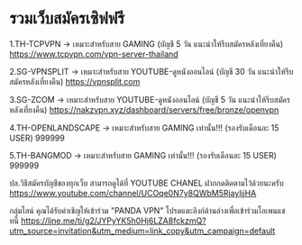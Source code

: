 # รวมเว็บสมัครเซิฟฟรี

1.TH-TCPVPN -> เหมาะสำหรับสาย GAMING (บัญชี 5 วัน แนะนำให้รีบสมัครหลังเที่ยงคืน)
https://www.tcpvpn.com/vpn-server-thailand

2.SG-VPNSPLIT -> เหมาะสำหรับสาย YOUTUBE-ดูหนังออนไลน์ (บัญชี 30 วัน แนะนำให้รีบสมัครหลังเที่ยงคืน)
https://vpnsplit.com

3.SG-ZCOM -> เหมาะสำหรับสาย YOUTUBE-ดูหนังออนไลน์ (บัญชี 5 วัน แนะนำให้รีบสมัครหลังเที่ยงคืน)
https://nakzvpn.xyz/dashboard/servers/free/bronze/openvpn

4.TH-OPENLANDSCAPE -> เหมาะสำหรับสาย GAMING เท่านั้น!!! (รองรับเดือนละ 15 USER)
999999

5.TH-BANGMOD -> เหมาะสำหรับสาย GAMING เท่านั้น!!! (รองรับเดือนละ 15 USER)
999999

ปล.วิธีสมัครบัญชีของทุกเว็บ สามารถดูได้ที่ YOUTUBE CHANEL ฝากกดติดตามไว้ด้วยนะครับ
https://www.youtube.com/channel/UCOqe0N7y8QWbM5RjayljjHA

กลุ่มไลน์
คุณได้รับคำเชิญให้เข้าร่วม "PANDA VPN" โปรดแตะลิงก์ด้านล่างเพื่อเข้าร่วมโอเพนแชทนี้
https://line.me/ti/g2/JYPyYK5h0Hj6LZA8fckzmQ?utm_source=invitation&utm_medium=link_copy&utm_campaign=default
